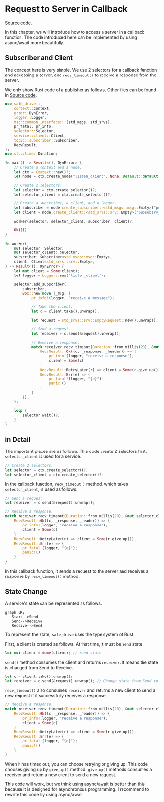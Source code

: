 # Request to Server in Callback

[Source code](https://github.com/tier4/safe_drive_tutorial/tree/main/pubsubsrv).

In this chapter, we will introduce how to access a server in a callback function.
The code introduced here can be implemented by using async/await more beautifully.

## Subscriber and Client

The concept here is very simple.
We use 2 selectors for a callback function and accessing a server,
and `recv_timeout()` to receive a response from the server.

We only show Rust code of a publisher as follows.
Other files can be found in [Source code](https://github.com/tier4/safe_drive_tutorial/tree/main/pubsubsrv).

```rust
use safe_drive::{
    context::Context,
    error::DynError,
    logger::Logger,
    msg::common_interfaces::{std_msgs, std_srvs},
    pr_fatal, pr_info,
    selector::Selector,
    service::client::Client,
    topic::subscriber::Subscriber,
    RecvResult,
};
use std::time::Duration;

fn main() -> Result<(), DynError> {
    // Create a context and a node.
    let ctx = Context::new()?;
    let node = ctx.create_node("listen_client", None, Default::default())?;

    // Create 2 selectors.
    let selector = ctx.create_selector()?;
    let selector_client = ctx.create_selector()?;

    // Create a subscriber, a client, and a logger.
    let subscriber = node.create_subscriber::<std_msgs::msg::Empty>("pubsubsrv_topic", None)?;
    let client = node.create_client::<std_srvs::srv::Empty>("pubsubsrv_service", None)?;

    worker(selector, selector_client, subscriber, client)?;

    Ok(())
}

fn worker(
    mut selector: Selector,
    mut selector_client: Selector,
    subscriber: Subscriber<std_msgs::msg::Empty>,
    client: Client<std_srvs::srv::Empty>,
) -> Result<(), DynError> {
    let mut client = Some(client);
    let logger = Logger::new("listen_client");

    selector.add_subscriber(
        subscriber,
        Box::new(move |_msg| {
            pr_info!(logger, "receive a message");

            // Take the client.
            let c = client.take().unwrap();

            let request = std_srvs::srv::EmptyRequest::new().unwrap();

            // Send a request.
            let receiver = c.send(&request).unwrap();

            // Receive a response.
            match receiver.recv_timeout(Duration::from_millis(20), &mut selector_client) {
                RecvResult::Ok((c, _response, _header)) => {
                    pr_info!(logger, "receive a response");
                    client = Some(c)
                }
                RecvResult::RetryLater(r) => client = Some(r.give_up()),
                RecvResult::Err(e) => {
                    pr_fatal!(logger, "{e}");
                    panic!()
                }
            }
        }),
    );

    loop {
        selector.wait()?;
    }
}
```

## in Detail

The important pieces are as follows.
This code create 2 selectors first.
`selector_client` is used for a service.

```rust
// Create 2 selectors.
let selector = ctx.create_selector()?;
let selector_client = ctx.create_selector()?;
```

In the callback function, `recv_timeout()` method, which takes
`selector_client`, is used as follows.

```rust
// Send a request.
let receiver = c.send(&request).unwrap();

// Receive a response.
match receiver.recv_timeout(Duration::from_millis(20), &mut selector_client) {
    RecvResult::Ok((c, _response, _header)) => {
        pr_info!(logger, "receive a response");
        client = Some(c)
    }
    RecvResult::RetryLater(r) => client = Some(r.give_up()),
    RecvResult::Err(e) => {
        pr_fatal!(logger, "{e}");
        panic!()
    }
}
```

In this callback function,
it sends a request to the server and receives a response
by `recv_timeout()` method.

## State Change

A service's state can be represented as follows.

 ```mermaid
graph LR;
    Start-->Send
    Send-->Receive
    Receive-->Send
```

To represent the state, `safe_drive` uses the type system of Rust.

First, a client is created as follows.
At that time, it must be `Send` state.

```rust
let mut client = Some(client); // Send state.
```

`send()` method consumes the client and returns
`receiver`.
It means the state is changed from Send to Receive.

```rust
let c = client.take().unwrap();
let receiver = c.send(&request).unwrap(); // Change state from Send to Receive.
```

`recv_timeout()` also consumes `receiver` and returns a new client
to send a new request if it successfully receives a response.

```rust
// Receive a response.
match receiver.recv_timeout(Duration::from_millis(20), &mut selector_client) {
    RecvResult::Ok((c, _response, _header)) => {
        pr_info!(logger, "receive a response");
        client = Some(c)
    }
    RecvResult::RetryLater(r) => client = Some(r.give_up()),
    RecvResult::Err(e) => {
        pr_fatal!(logger, "{e}");
        panic!()
    }
}
```

When it has timed out, you can choose retrying or giving up.
This code chooses giving up by `give_up()` method.
`give_up()` methods consumes a receiver and return a new
client to send a new request.

This code will work, but we think using async/await is better than this because it is designed for asynchronous programming.
I recommend to rewrite this code by using async/await.
